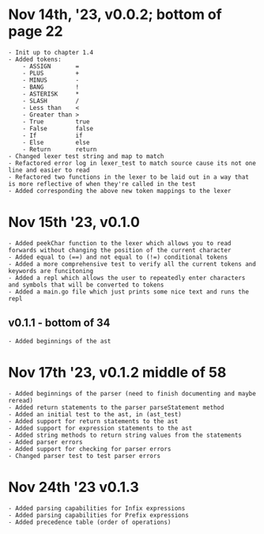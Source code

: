 
# Nov 14th, '23, v0.0.2; bottom of page 22

    - Init up to chapter 1.4
    - Added tokens: 
        - ASSIGN       =
	    - PLUS         +
	    - MINUS        -
	    - BANG         !
	    - ASTERISK     *
	    - SLASH        / 
        - Less than    <
        - Greater than >
        - True         true
        - False        false
        - If           if
        - Else         else 
        - Return       return
    - Changed lexer test string and map to match
    - Refactored error log in lexer_test to match source cause its not one line and easier to read
    - Refactored two functions in the lexer to be laid out in a way that is more reflective of when they're called in the test
    - Added corresponding the above new token mappings to the lexer

# Nov 15th '23, v0.1.0
    - Added peekChar function to the lexer which allows you to read forwards without changing the position of the current character
    - Added equal to (==) and not equal to (!=) conditional tokens
    - Added a more comprehensive test to verify all the current tokens and keywords are funcitoning
    - Added a repl which allows the user to repeatedly enter characters and symbols that will be converted to tokens
    - Added a main.go file which just prints some nice text and runs the repl

## v0.1.1 - bottom of 34
    - Added beginnings of the ast

# Nov 17th '23, v0.1.2 middle of 58
    - Added beginnings of the parser (need to finish documenting and maybe reread)
    - Added return statements to the parser parseStatement method
    - Added an initial test to the ast, in (ast_test)
    - Added support for return statements to the ast
    - Added support for expression statements to the ast
    - Added string methods to return string values from the statements 
    - Added parser errors
    - Added support for checking for parser errors
    - Changed parser test to test parser errors

# Nov 24th '23 v0.1.3

    - Added parsing capabilities for Infix expressions
    - Added parsing capabilities for Prefix expressions
    - Added precedence table (order of operations)